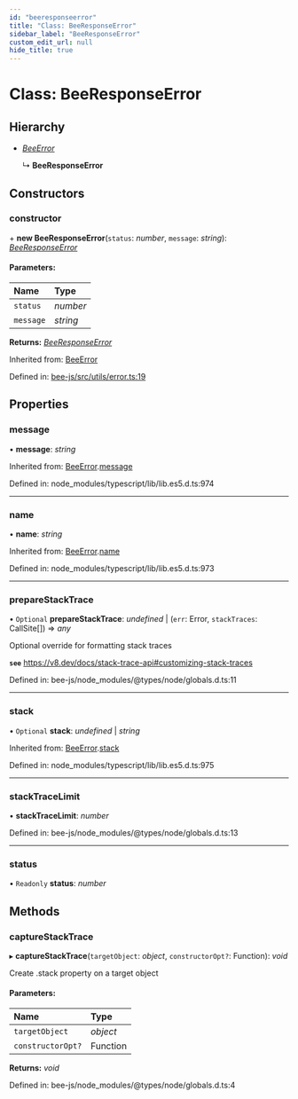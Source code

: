 ```yaml
---
id: "beeresponseerror"
title: "Class: BeeResponseError"
sidebar_label: "BeeResponseError"
custom_edit_url: null
hide_title: true
---
```


# Class: BeeResponseError

## Hierarchy

* [*BeeError*](beeerror.md)

  ↳ **BeeResponseError**

## Constructors

### constructor

\+ **new BeeResponseError**(`status`: *number*, `message`: *string*): [*BeeResponseError*](beeresponseerror.md)

#### Parameters:

Name | Type |
:------ | :------ |
`status` | *number* |
`message` | *string* |

**Returns:** [*BeeResponseError*](beeresponseerror.md)

Inherited from: [BeeError](beeerror.md)

Defined in: [bee-js/src/utils/error.ts:19](https://github.com/ethersphere/bee-js/blob/7260ee1/src/utils/error.ts#L19)

## Properties

### message

• **message**: *string*

Inherited from: [BeeError](beeerror.md).[message](beeerror.md#message)

Defined in: node_modules/typescript/lib/lib.es5.d.ts:974

___

### name

• **name**: *string*

Inherited from: [BeeError](beeerror.md).[name](beeerror.md#name)

Defined in: node_modules/typescript/lib/lib.es5.d.ts:973

___

### prepareStackTrace

• `Optional` **prepareStackTrace**: *undefined* \| (`err`: Error, `stackTraces`: CallSite[]) =\> *any*

Optional override for formatting stack traces

**`see`** https://v8.dev/docs/stack-trace-api#customizing-stack-traces

Defined in: bee-js/node_modules/@types/node/globals.d.ts:11

___

### stack

• `Optional` **stack**: *undefined* \| *string*

Inherited from: [BeeError](beeerror.md).[stack](beeerror.md#stack)

Defined in: node_modules/typescript/lib/lib.es5.d.ts:975

___

### stackTraceLimit

• **stackTraceLimit**: *number*

Defined in: bee-js/node_modules/@types/node/globals.d.ts:13

___

### status

• `Readonly` **status**: *number*

## Methods

### captureStackTrace

▸ **captureStackTrace**(`targetObject`: *object*, `constructorOpt?`: Function): *void*

Create .stack property on a target object

#### Parameters:

Name | Type |
:------ | :------ |
`targetObject` | *object* |
`constructorOpt?` | Function |

**Returns:** *void*

Defined in: bee-js/node_modules/@types/node/globals.d.ts:4
